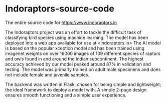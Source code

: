 # Indoraptors-source-code
The entire source code for <https://www.indoraptors.in>


The Indoraptors project was an effort to tackle the difficult task of classifying bird species using machine learning. The model has been deployed into a web app
available for use at <indoraptors.in>
The AI model is based on the popular xception model and has been trained using imagenet weights on over 16000 images of 109 different species of raptors and owls
found in and around the Indian subcontinent. The highest accuracy achieved by our model peaked around 87% in validation and testing. The model was primarly trained on
adult male specimens and does not include female and juvenile samples.

The backend was written in Flask, chosen for being simple and lightweight; the ideal framework to deploy a model with. A simple 2-page design ensures smooth functioning
and a simple user experience.
